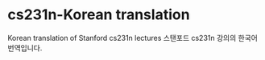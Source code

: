 # cs231n-Korean translation
Korean translation of Stanford cs231n lectures 
스탠포드 cs231n 강의의 한국어 번역입니다.
